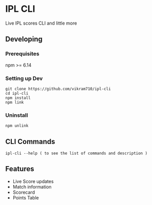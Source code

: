 # IPL CLI

Live IPL scores CLI and little more

## Developing

### Prerequisites

npm >= 6.14

### Setting up Dev

```
git clone https://github.com/vikram710/ipl-cli
cd ipl-cli
npm install
npm link
```

### Uninstall 

```
npm unlink
```

## CLI Commands
```
ipl-cli --help ( to see the list of commands and description )
```
## Features
- Live Score updates 
- Match information
- Scorecard
- Points Table